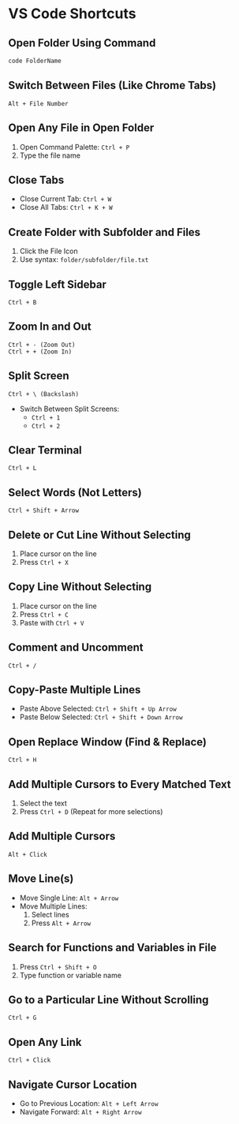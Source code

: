 # VS Code Shortcuts

## Open Folder Using Command
```sh
code FolderName
```

## Switch Between Files (Like Chrome Tabs)
```
Alt + File Number
```

## Open Any File in Open Folder
1. Open Command Palette: `Ctrl + P`
2. Type the file name

## Close Tabs
- Close Current Tab: `Ctrl + W`
- Close All Tabs: `Ctrl + K + W`

## Create Folder with Subfolder and Files
1. Click the File Icon
2. Use syntax: `folder/subfolder/file.txt`

## Toggle Left Sidebar
```
Ctrl + B
```

## Zoom In and Out
```
Ctrl + - (Zoom Out)
Ctrl + + (Zoom In)
```

## Split Screen
```
Ctrl + \ (Backslash)
```
- Switch Between Split Screens:
  - `Ctrl + 1`
  - `Ctrl + 2`

## Clear Terminal
```
Ctrl + L
```

## Select Words (Not Letters)
```
Ctrl + Shift + Arrow
```

## Delete or Cut Line Without Selecting
1. Place cursor on the line
2. Press `Ctrl + X`

## Copy Line Without Selecting
1. Place cursor on the line
2. Press `Ctrl + C`
3. Paste with `Ctrl + V`

## Comment and Uncomment
```
Ctrl + /
```

## Copy-Paste Multiple Lines
- Paste Above Selected: `Ctrl + Shift + Up Arrow`
- Paste Below Selected: `Ctrl + Shift + Down Arrow`

## Open Replace Window (Find & Replace)
```
Ctrl + H
```

## Add Multiple Cursors to Every Matched Text
1. Select the text
2. Press `Ctrl + D` (Repeat for more selections)

## Add Multiple Cursors
```
Alt + Click
```

## Move Line(s)
- Move Single Line: `Alt + Arrow`
- Move Multiple Lines:
  1. Select lines
  2. Press `Alt + Arrow`

## Search for Functions and Variables in File
1. Press `Ctrl + Shift + O`
2. Type function or variable name

## Go to a Particular Line Without Scrolling
```
Ctrl + G
```

## Open Any Link
```
Ctrl + Click
```

## Navigate Cursor Location
- Go to Previous Location: `Alt + Left Arrow`
- Navigate Forward: `Alt + Right Arrow`


